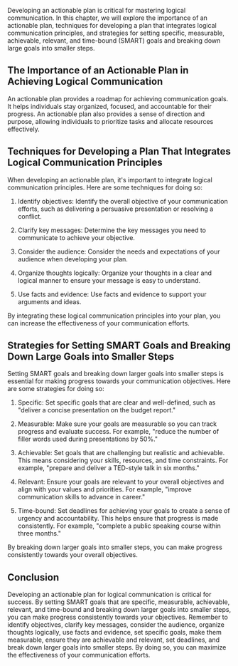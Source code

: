 
Developing an actionable plan is critical for mastering logical communication. In this chapter, we will explore the importance of an actionable plan, techniques for developing a plan that integrates logical communication principles, and strategies for setting specific, measurable, achievable, relevant, and time-bound (SMART) goals and breaking down large goals into smaller steps.

The Importance of an Actionable Plan in Achieving Logical Communication
-----------------------------------------------------------------------

An actionable plan provides a roadmap for achieving communication goals. It helps individuals stay organized, focused, and accountable for their progress. An actionable plan also provides a sense of direction and purpose, allowing individuals to prioritize tasks and allocate resources effectively.

Techniques for Developing a Plan That Integrates Logical Communication Principles
---------------------------------------------------------------------------------

When developing an actionable plan, it's important to integrate logical communication principles. Here are some techniques for doing so:

1. Identify objectives: Identify the overall objective of your communication efforts, such as delivering a persuasive presentation or resolving a conflict.

2. Clarify key messages: Determine the key messages you need to communicate to achieve your objective.

3. Consider the audience: Consider the needs and expectations of your audience when developing your plan.

4. Organize thoughts logically: Organize your thoughts in a clear and logical manner to ensure your message is easy to understand.

5. Use facts and evidence: Use facts and evidence to support your arguments and ideas.

By integrating these logical communication principles into your plan, you can increase the effectiveness of your communication efforts.

Strategies for Setting SMART Goals and Breaking Down Large Goals into Smaller Steps
-----------------------------------------------------------------------------------

Setting SMART goals and breaking down larger goals into smaller steps is essential for making progress towards your communication objectives. Here are some strategies for doing so:

1. Specific: Set specific goals that are clear and well-defined, such as "deliver a concise presentation on the budget report."

2. Measurable: Make sure your goals are measurable so you can track progress and evaluate success. For example, "reduce the number of filler words used during presentations by 50%."

3. Achievable: Set goals that are challenging but realistic and achievable. This means considering your skills, resources, and time constraints. For example, "prepare and deliver a TED-style talk in six months."

4. Relevant: Ensure your goals are relevant to your overall objectives and align with your values and priorities. For example, "improve communication skills to advance in career."

5. Time-bound: Set deadlines for achieving your goals to create a sense of urgency and accountability. This helps ensure that progress is made consistently. For example, "complete a public speaking course within three months."

By breaking down larger goals into smaller steps, you can make progress consistently towards your overall objectives.

Conclusion
----------

Developing an actionable plan for logical communication is critical for success. By setting SMART goals that are specific, measurable, achievable, relevant, and time-bound and breaking down larger goals into smaller steps, you can make progress consistently towards your objectives. Remember to identify objectives, clarify key messages, consider the audience, organize thoughts logically, use facts and evidence, set specific goals, make them measurable, ensure they are achievable and relevant, set deadlines, and break down larger goals into smaller steps. By doing so, you can maximize the effectiveness of your communication efforts.
